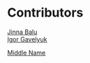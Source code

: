 # Contributors

[Jinna Balu](https://github.com/JinnaBalu)  
[Igor Gavelyuk](https://github.com/igavelyuk)  



[Middle Name](https://github.com/MiddleName)  
